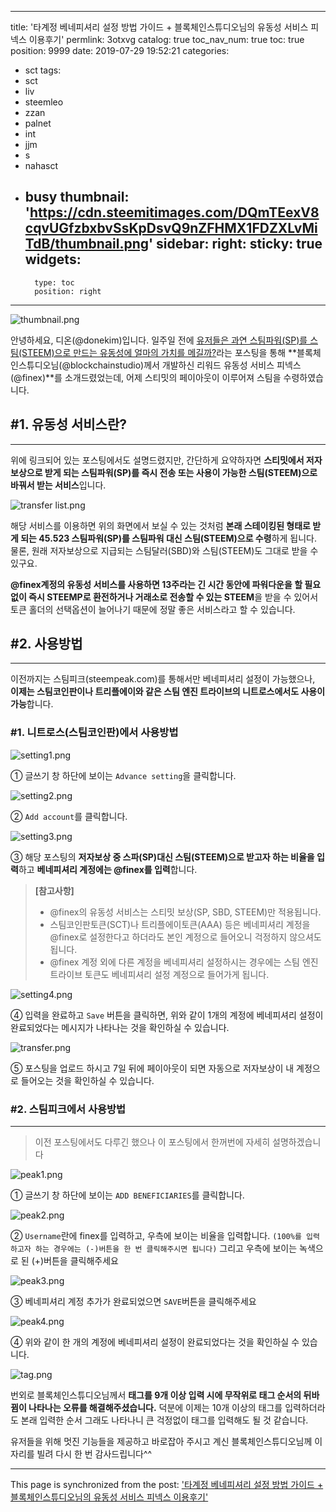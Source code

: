 
---
title: '타계정 베네피셔리 설정 방법 가이드 + 블록체인스튜디오님의 유동성 서비스 피넥스 이용후기'
permlink: 3otxvg
catalog: true
toc_nav_num: true
toc: true
position: 9999
date: 2019-07-29 19:52:21
categories:
- sct
tags:
- sct
- liv
- steemleo
- zzan
- palnet
- int
- jjm
- s
- nahasct
- busy
thumbnail: 'https://cdn.steemitimages.com/DQmTEexV8cqvUGfzbxbvSsKpDsvQ9nZFHMX1FDZXLvMiTdB/thumbnail.png'
sidebar:
    right:
        sticky: true
widgets:
    -
        type: toc
        position: right
---


![thumbnail.png](https://cdn.steemitimages.com/DQmTEexV8cqvUGfzbxbvSsKpDsvQ9nZFHMX1FDZXLvMiTdB/thumbnail.png)

안녕하세요, 디온(@donekim)입니다. 일주일 전에 [유저들은 과연 스팀파워(SP)를 스팀(STEEM)으로 만드는 유동성에 얼마의 가치를 메길까?](https://www.steemcoinpan.com/sct/@donekim/sp-steem)라는 포스팅을 통해 **블록체인스튜디오님(@blockchainstudio)께서 개발하신 리워드 유동성 서비스 피넥스(@finex)**를 소개드렸었는데, 어제 스티밋의 페이아웃이 이루어져 스팀을 수령하였습니다.

## #1. 유동성 서비스란?
---
위에 링크되어 있는 포스팅에서도 설명드렸지만, 간단하게 요약하자면 **스티밋에서 저자 보상으로 받게 되는 스팀파워(SP)를 즉시 전송 또는 사용이 가능한 스팀(STEEM)으로 바꿔서 받는 서비스**입니다.

![transfer list.png](https://cdn.steemitimages.com/DQmd2rhRUZQr76dPjvteWkZc9uAwMtCkTVnAbmWfkFgph3k/transfer%20list.png)

해당 서비스를 이용하면 위의 화면에서 보실 수 있는 것처럼 **본래 스테이킹된 형태로 받게 되는 45.523 스팀파워(SP)를 스팀파워 대신 스팀(STEEM)으로 수령**하게 됩니다. 물론, 원래 저자보상으로 지급되는 스팀달러(SBD)와 스팀(STEEM)도 그대로 받을 수 있구요.

**@finex계정의 유동성 서비스를 사용하면 13주라는 긴 시간 동안에 파워다운을 할 필요 없이 즉시 STEEMP로 환전하거나 거래소로 전송할 수 있는 STEEM**을 받을 수 있어서 토큰 홀더의 선택옵션이 늘어나기 때문에 정말 좋은 서비스라고 할 수 있습니다.

## #2. 사용방법
---
이전까지는 스팀피크(steempeak.com)를 통해서만 베네피셔리 설정이 가능했으나, **이제는 스팀코인판이나 트리플에이와 같은 스팀 엔진 트라이브의 니트로스에서도 사용이 가능**합니다.

### #1. 니트로스(스팀코인판)에서 사용방법

![setting1.png](https://cdn.steemitimages.com/DQma5yhowdWxuG9bBUdpwRYwBqWp5z5r5aA2MEPcLBVLiBM/setting1.png)

① 글쓰기 창 하단에 보이는 `Advance setting`을 클릭합니다.

![setting2.png](https://cdn.steemitimages.com/DQmZnTmQuHjisXixfoQVRfUmkXKtQXy1VGUtoL5KnNjMSY5/setting2.png)

② `Add account`를 클릭합니다.

![setting3.png](https://cdn.steemitimages.com/DQmZpUg169ESueHqWw26v3iZZ1d5m2sAighsvhjeH93hMfv/setting3.png)

③ 해당 포스팅의 **저자보상 중 스파(SP)대신 스팀(STEEM)으로 받고자 하는 비율을 입력**하고 **베네피셔리 계정에는 @finex를 입력**합니다.

> **[참고사항]**
> - @finex의 유동성 서비스는 스티밋 보상(SP, SBD, STEEM)만 적용됩니다.
> - 스팀코인판토큰(SCT)나 트리플에이토큰(AAA) 등은 베네피셔리 계정을 @finex로 설정한다고 하더라도 본인 계정으로 들어오니 걱정하지 않으셔도 됩니다.
> - @finex 계정 외에 다른 계정을 베네피셔리 설정하시는 경우에는 스팀 엔진 트라이브 토큰도 베네피셔리 설정 계정으로 들어가게 됩니다.

![setting4.png](https://cdn.steemitimages.com/DQmYXhQCSRXwaKLF7APU1ARbTM3Sm9VRhHrYkibU2SC99cH/setting4.png)

④ 입력을 완료하고 `Save` 버튼을 클릭하면, 위와 같이 1개의 계정에 베네피셔리 설정이 완료되었다는 메시지가 나타나는 것을 확인하실 수 있습니다.

![transfer.png](https://cdn.steemitimages.com/DQmfEDai6jdKHTRzswdLgEMpfDVUXHsHj9z4dwr4r7N3XXq/transfer.png)

⑤ 포스팅을 업로드 하시고 7일 뒤에 페이아웃이 되면 자동으로 저자보상이 내 계정으로 들어오는 것을 확인하실 수 있습니다.

### #2. 스팀피크에서 사용방법
---

> 이전 포스팅에서도 다루긴 했으나 이 포스팅에서 한꺼번에 자세히 설명하겠습니다

![peak1.png](https://cdn.steemitimages.com/DQmfCchTP4TCAuCL2m54feXxVVQy3aECyFfBb7yie9dwJyR/peak1.png)

① 글쓰기 창 하단에 보이는 `ADD BENEFICIARIES`를 클릭합니다.

![peak2.png](https://cdn.steemitimages.com/DQmXXwuofkHzz9QaCXL329UHvaLWVHjY8RQH4LRD8rKQtA7/peak2.png)

② `Username`란에 finex를 입력하고, 우측에 보이는 비율을 입력합니다. `(100%를 입력하고자 하는 경우에는 (-)버튼을 한 번 클릭해주시면 됩니다)` 그리고 우측에 보이는 녹색으로 된 (+)버튼을 클릭해주세요

![peak3.png](https://cdn.steemitimages.com/DQmW7DFY5hgK4cWxxkNa8D17WUzqr3HEV7jzXAiXh31kGHx/peak3.png)

③ 베네피셔리 계정 추가가 완료되었으면 `SAVE`버튼을 클릭해주세요

![peak4.png](https://cdn.steemitimages.com/DQmeT1gPFMJQJQQ4Mm7Hb9738qugnLRvrSsdLpm5jaQcfqK/peak4.png)

④ 위와 같이 한 개의 계정에 베네피셔리 설정이 완료되었다는 것을 확인하실 수 있습니다.


![tag.png](https://cdn.steemitimages.com/DQmaxvCiTLNeudoHzttxMuZsg1yYJaKiibn25C1HdsKoYKU/tag.png)

번외로 블록체인스튜디오님께서 **태그를 9개 이상 입력 시에 무작위로 태그 순서의 뒤바뀜이 나타나는 오류를 해결해주셨습니다.** 덕분에 이제는 10개 이상의 태그를 입력하더라도 본래 입력한 순서 그래도 나타나니 큰 걱정없이 태그를 입력해도 될 것 같습니다.

유저들을 위해 멋진 기능들을 제공하고 바로잡아 주시고 계신 블록체인스튜디오님께 이자리를 빌려 다시 한 번 감사드립니다^^

- - -

This page is synchronized from the post: ['타계정 베네피셔리 설정 방법 가이드 + 블록체인스튜디오님의 유동성 서비스 피넥스 이용후기'](https://steemit.com/@donekim/3otxvg)
